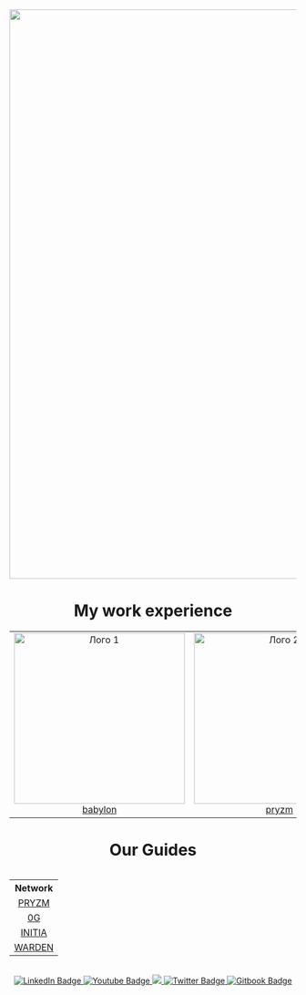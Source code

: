 <div id="header" align="center">
  <img src="https://github.com/user-attachments/assets/20fcc94c-cf23-456e-a49b-f5d024e9ac00" width="1000"/>
</div>


<h1 align=center>My work experience</h1>

<table align="center">
  <tr>
    <td align="center">
      <img src="https://github.com/user-attachments/assets/246b69e6-8a5f-4892-a87d-aa9efbcc6a35" alt="Лого 1" width="300"/><br>
      <a href="https://github.com/babylonchain/networks/pull/129">babylon</a>
    </td>
    <td align="center">
      <img src="https://github.com/user-attachments/assets/831f3b82-3d57-4363-89de-e7e44e0afe3e" alt="Лого 2" width="300"/><br>
      <a href="https://testnet.itrocket.net/pryzm/staking/pryzmvaloper1y08nf8as37teguw0v0srzkmchgwn2yueaz753w">pryzm</a>
    </td>
        <td align="center">
      <img src="https://github.com/user-attachments/assets/2cf6a420-06e1-42b3-909d-57451d9d1b47" alt="Лого 2" width="300"/><br>
      <a href="https://scan.initia.tech/initiation-1/validators/initvaloper1ehdzdv2m08z63vcz9rkp3yf21whlzw6u7jy41d">initia</a>
    </td>
        <td align="center">
      <img src="https://github.com/user-attachments/assets/24849e9c-85f4-4bd0-818e-2115f9bfcc2c" alt="Лого 2" width="300"/><br>
      <a href="https://warden-explorer.paranorm.pro/warden/staking/wardenvaloper1fut4e7uag2n5vp29mqme2pdm2k7k89fe4eg8j5">warden</a>
    </td>
        </td>
        <td align="center">
      <img src="https://github.com/user-attachments/assets/14ac70fe-83b9-47c6-a409-efae69afcc37" alt="Лого 2" width="300"/><br>
      <a href="https://explorer.validator247.com/zero-gravity-testnet/staking/0gvaloper1qqyck9td9gkcfx4l9r9squ9zdaknh4jeuyqsu0">0G</a>
    </td>
      </td>

  </tr>

  </tr>
  
</table>

<table align="center">
  
<h1 align=center>Our Guides</h1>

<table align="center">
  <tr>
    <th>Network</th>
  </tr>
  <tr>
  <td align="center">
      <a href="https://validator.archmsc.click/archmsc/project/pryzm">PRYZM</a>
  </td>
    </tr>
    <td align="center">
      <a href="https://validator.archmsc.click/archmsc/project/0g-labs">0G</a>
  </td>
    </tr>
    <td align="center">
      <a href="https://validator.archmsc.click/archmsc/project/initia">INITIA</a>
  </td>
    </tr>
    <td align="center">
      <a href="https://validator.archmsc.click/archmsc/project/warden">WARDEN</a>
  </td>
  </tr>

</table>

<br>
<div id="badges" align="center">
  <a href="https://discord.com/users/981573254793805935">
    <img src="https://img.shields.io/badge/Discord-darkgreen?style=for-the-badge&logo=https%3A%2F%2Fimg.icons8.com%2Fios%2F50%2Fmedium-logo.png&logoColor=white" alt="LinkedIn Badge"/>
  </a>
  <a href="https://medium.com/@ArchMsc">
    <img src="https://img.shields.io/badge/Medium-darkgreen?style=for-the-badge&logo=https%3A%2F%2Fimg.icons8.com%2Fios%2F50%2Fmedium-logo.png&logoColor=white" alt="Youtube Badge"/>
  </a>
  <a href="https://keybase.io/archmsc">
    <img src="https://img.shields.io/badge/Keybase-darkgreen?style=for-the-badge&logo=https%3A%2F%2Fimg.icons8.com%2Fios%2F50%2Fmedium-logo.png&logoColor=white">
  </a>
  <a href="https://x.com/Arch_Msc">
    <img src="https://img.shields.io/badge/Twitter-darkgreen?style=for-the-badge&logo=twitter&logoColor=white" alt="Twitter Badge"/>
  </a>
    <a href="https://archmsc.gitbook.io/archmsc/">
    <img src="https://img.shields.io/badge/Gitbook-darkgreen?style=for-the-badge&logo=twitter&logoColor=white" alt="Gitbook Badge"/>
  </a>
</div>
<br>
